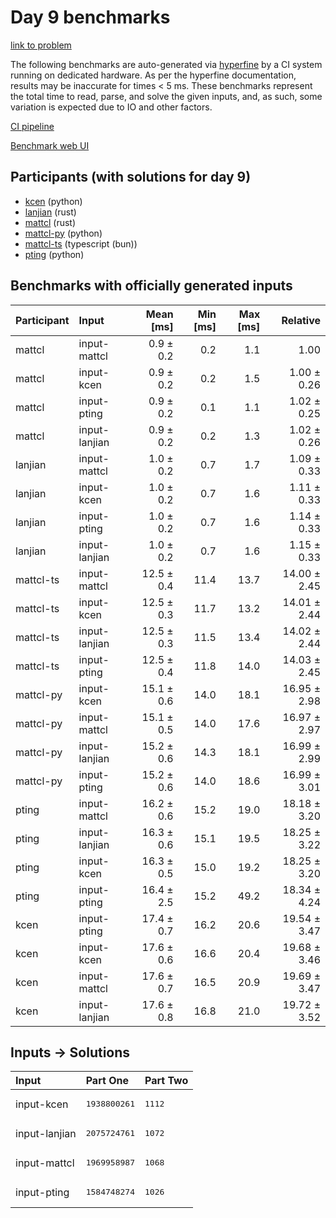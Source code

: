 # Day 9 benchmarks

[link to problem](https://adventofcode.com/2023/day/9)

The following benchmarks are auto-generated via
[hyperfine](https://github.com/sharkdp/hyperfine) by a CI system running on
dedicated hardware. As per the hyperfine documentation, results may be
inaccurate for times < 5 ms. These benchmarks represent the total time to read,
parse, and solve the given inputs, and, as such, some variation is expected due
to IO and other factors.

[CI pipeline](http://ci.papercode.net:8080/teams/main/pipelines/aoc2023)

[Benchmark web UI](https://aoc.ancalagon.black)


## Participants (with solutions for day 9)

- [kcen](https://github.com/kcen/aoc2023) (python)
- [lanjian](https://github.com/lanjian/aoc-2023) (rust)
- [mattcl](https://github.com/mattcl/aoc2023) (rust)
- [mattcl-py](https://github.com/mattcl/aoc2023-py) (python)
- [mattcl-ts](https://github.com/mattcl/aoc2023-js) (typescript (bun))
- [pting](https://github.com/pting/aoc2023) (python)


## Benchmarks with officially generated inputs

| Participant | Input | Mean [ms] | Min [ms] | Max [ms] | Relative |
|:---|:---|---:|---:|---:|---:|
| mattcl | input-mattcl | 0.9 ± 0.2 | 0.2 | 1.1 | 1.00 |
| mattcl | input-kcen | 0.9 ± 0.2 | 0.2 | 1.5 | 1.00 ± 0.26 |
| mattcl | input-pting | 0.9 ± 0.2 | 0.1 | 1.1 | 1.02 ± 0.25 |
| mattcl | input-lanjian | 0.9 ± 0.2 | 0.2 | 1.3 | 1.02 ± 0.26 |
| lanjian | input-mattcl | 1.0 ± 0.2 | 0.7 | 1.7 | 1.09 ± 0.33 |
| lanjian | input-kcen | 1.0 ± 0.2 | 0.7 | 1.6 | 1.11 ± 0.33 |
| lanjian | input-pting | 1.0 ± 0.2 | 0.7 | 1.6 | 1.14 ± 0.33 |
| lanjian | input-lanjian | 1.0 ± 0.2 | 0.7 | 1.6 | 1.15 ± 0.33 |
| mattcl-ts | input-mattcl | 12.5 ± 0.4 | 11.4 | 13.7 | 14.00 ± 2.45 |
| mattcl-ts | input-kcen | 12.5 ± 0.3 | 11.7 | 13.2 | 14.01 ± 2.44 |
| mattcl-ts | input-lanjian | 12.5 ± 0.3 | 11.5 | 13.4 | 14.02 ± 2.44 |
| mattcl-ts | input-pting | 12.5 ± 0.4 | 11.8 | 14.0 | 14.03 ± 2.45 |
| mattcl-py | input-kcen | 15.1 ± 0.6 | 14.0 | 18.1 | 16.95 ± 2.98 |
| mattcl-py | input-mattcl | 15.1 ± 0.5 | 14.0 | 17.6 | 16.97 ± 2.97 |
| mattcl-py | input-lanjian | 15.2 ± 0.6 | 14.3 | 18.1 | 16.99 ± 2.99 |
| mattcl-py | input-pting | 15.2 ± 0.6 | 14.0 | 18.6 | 16.99 ± 3.01 |
| pting | input-mattcl | 16.2 ± 0.6 | 15.2 | 19.0 | 18.18 ± 3.20 |
| pting | input-lanjian | 16.3 ± 0.6 | 15.1 | 19.5 | 18.25 ± 3.22 |
| pting | input-kcen | 16.3 ± 0.5 | 15.0 | 19.2 | 18.25 ± 3.20 |
| pting | input-pting | 16.4 ± 2.5 | 15.2 | 49.2 | 18.34 ± 4.24 |
| kcen | input-pting | 17.4 ± 0.7 | 16.2 | 20.6 | 19.54 ± 3.47 |
| kcen | input-kcen | 17.6 ± 0.6 | 16.6 | 20.4 | 19.68 ± 3.46 |
| kcen | input-mattcl | 17.6 ± 0.7 | 16.5 | 20.9 | 19.69 ± 3.47 |
| kcen | input-lanjian | 17.6 ± 0.8 | 16.8 | 21.0 | 19.72 ± 3.52 |


## Inputs -> Solutions

| Input | Part One | Part Two |
|:---|:---|:---|
|input-kcen|<pre>1938800261</pre>|<pre>1112</pre>|
|input-lanjian|<pre>2075724761</pre>|<pre>1072</pre>|
|input-mattcl|<pre>1969958987</pre>|<pre>1068</pre>|
|input-pting|<pre>1584748274</pre>|<pre>1026</pre>|